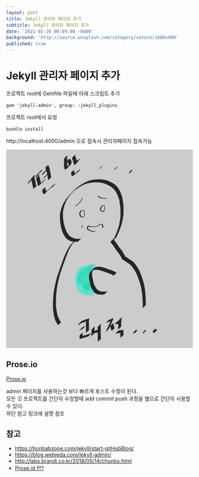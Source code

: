 ```yaml
---
layout: post
title: Jekyll 관리자 페이지 추가
subtitle: Jekyll 관리자 페이지 추가
date: '2021-02-26 00:09:00 -0400'
background: 'http://source.unsplash.com/category/nature/1600x900'
published: true
---
```

Jekyll 관리자 페이지 추가
====================

프로젝트 root에  Gemfile 파일에 아래 스크립트 추가

```
gem 'jekyll-admin', group: :jekyll_plugins
```


프로젝트 root에서 요청

```
bundle install
```

 http://localhost:4000/admin 으로 접속시 관리자페이지 접속가능

![image](/img/posts/cool.jpg)

## Prose.io

[Prose.io](http://prose.io)

admin 페이지를 사용하는것 보다 빠르게 포스트 수정이 된다.<br>
모든 깃 프로젝트를 간단히 수정할때 add commit push 과정을 웹으로 간단히 사용할 수 있다.<br>
하단 참고 링크에 설명 참조<br>

## 참고
* https://honbabzone.com/jekyll/start-gitHubBlog/
* https://blog.webjeda.com/jekyll-admin/
* http://labs.brandi.co.kr/2018/05/14/chunbs.html
* [Prose.id 란?](https://theorydb.github.io/envops/2019/05/04/envops-blog-posting-prose-io/)
